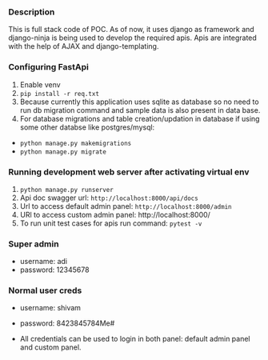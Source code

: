 ### Description
This is full stack code of POC. 
As of now, it uses django as framework and django-ninja is being used to develop the required apis.
Apis are integrated with the help of AJAX and django-templating.


### Configuring FastApi
1. Enable venv
2. `pip install -r req.txt`
3. Because currently this application uses sqlite as database so no need to run db migration command and sample data is also present in data base.
4. For database migrations and table creation/updation in database if using some other databse like postgres/mysql:
  - `python manage.py makemigrations`
  - `python manage.py migrate`


### Running development web server after activating virtual env
1. `python manage.py runserver`
2. Api doc swagger url: `http://localhost:8000/api/docs`
3. Url to access default admin panel: `http://localhost:8000/admin` 
4. URl to access custom admin panel:  http://localhost:8000/ 
5. To run unit test cases for apis run command: `pytest -v`

### Super admin 
- username: adi
- password: 12345678

### Normal user creds
- username: shivam
- password: 8423845784Me#


- All credentials can be used to login in both panel: default admin panel and custom panel.